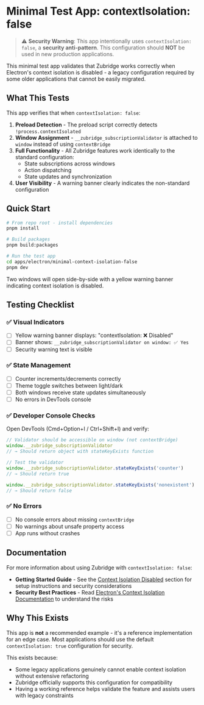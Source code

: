 # Minimal Test App: contextIsolation: false

> ⚠️ **Security Warning**: This app intentionally uses `contextIsolation: false`, a **security anti-pattern**. This configuration should **NOT** be used in new production applications.

This minimal test app validates that Zubridge works correctly when Electron's context isolation is disabled - a legacy configuration required by some older applications that cannot be easily migrated.

## What This Tests

This app verifies that when `contextIsolation: false`:

1. **Preload Detection** - The preload script correctly detects `!process.contextIsolated`
2. **Window Assignment** - `__zubridge_subscriptionValidator` is attached to `window` instead of using `contextBridge`
3. **Full Functionality** - All Zubridge features work identically to the standard configuration:
   - State subscriptions across windows
   - Action dispatching
   - State updates and synchronization
4. **User Visibility** - A warning banner clearly indicates the non-standard configuration

## Quick Start

```bash
# From repo root - install dependencies
pnpm install

# Build packages
pnpm build:packages

# Run the test app
cd apps/electron/minimal-context-isolation-false
pnpm dev
```

Two windows will open side-by-side with a yellow warning banner indicating context isolation is disabled.

## Testing Checklist

### ✅ Visual Indicators
- [ ] Yellow warning banner displays: "contextIsolation: ❌ Disabled"
- [ ] Banner shows: `__zubridge_subscriptionValidator on window: ✅ Yes`
- [ ] Security warning text is visible

### ✅ State Management
- [ ] Counter increments/decrements correctly
- [ ] Theme toggle switches between light/dark
- [ ] Both windows receive state updates simultaneously
- [ ] No errors in DevTools console

### ✅ Developer Console Checks

Open DevTools (Cmd+Option+I / Ctrl+Shift+I) and verify:

```javascript
// Validator should be accessible on window (not contextBridge)
window.__zubridge_subscriptionValidator
// → Should return object with stateKeyExists function

// Test the validator
window.__zubridge_subscriptionValidator.stateKeyExists('counter')
// → Should return true

window.__zubridge_subscriptionValidator.stateKeyExists('nonexistent')
// → Should return false
```

### ✅ No Errors
- [ ] No console errors about missing `contextBridge`
- [ ] No warnings about unsafe property access
- [ ] App runs without crashes

## Documentation

For more information about using Zubridge with `contextIsolation: false`:

- **Getting Started Guide** - See the [Context Isolation Disabled](../../../packages/electron/docs/getting-started.md#context-isolation-disabled) section for setup instructions and security considerations
- **Security Best Practices** - Read [Electron's Context Isolation Documentation](https://www.electronjs.org/docs/latest/tutorial/context-isolation) to understand the risks

## Why This Exists

This app is **not** a recommended example - it's a reference implementation for an edge case. Most applications should use the default `contextIsolation: true` configuration for security.

This exists because:
- Some legacy applications genuinely cannot enable context isolation without extensive refactoring
- Zubridge officially supports this configuration for compatibility
- Having a working reference helps validate the feature and assists users with legacy constraints
